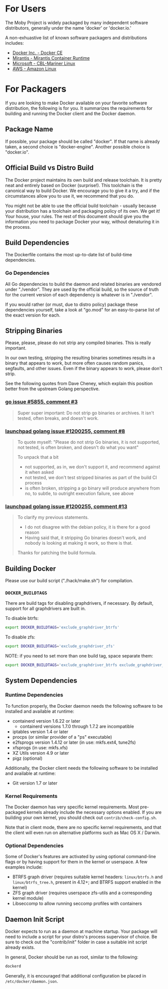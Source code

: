 # For Users

The Moby Project is widely packaged by many independent software distributors,
generally under the name 'docker' or 'docker.io.'

A non-exhuastive list of known software packagers and distributions includes:

- [Docker Inc. - Docker CE](https://docs.docker.com/engine/)
- [Mirantis - Mirantis Container Runtime](https://docs.mirantis.com/mcr/)
- [Microsoft - CBL-Mariner Linux](https://microsoft.github.io/CBL-Mariner/docs/)
- [AWS - Amazon Linux](https://aws.amazon.com/linux/)

# For Packagers

If you are looking to make Docker available on your favorite software
distribution, the following is for you. It summarizes the requirements for
building and running the Docker client and the Docker daemon.

## Package Name

If possible, your package should be called "docker". If that name is already
taken, a second choice is "docker-engine". Another possible choice is "docker.io".

## Official Build vs Distro Build

The Docker project maintains its own build and release toolchain. It is pretty
neat and entirely based on Docker (surprise!). This toolchain is the canonical
way to build Docker. We encourage you to give it a try, and if the circumstances
allow you to use it, we recommend that you do.

You might not be able to use the official build toolchain - usually because your
distribution has a toolchain and packaging policy of its own. We get it! Your
house, your rules. The rest of this document should give you the information you
need to package Docker your way, without denaturing it in the process.

## Build Dependencies

The Dockerfile contains the most up-to-date list of build-time dependencies.

### Go Dependencies

All Go dependencies to build the daemon and related binaries are vendored
under "./vendor". They are used by the official build, so the source of
truth for the current version of each dependency is whatever is in "./vendor".

If you would rather (or must, due to distro policy) package these dependencies
yourself, take a look at "go.mod" for an easy-to-parse list of the
exact version for each.

## Stripping Binaries

Please, please, please do not strip any compiled binaries. This is really
important.

In our own testing, stripping the resulting binaries sometimes results in a
binary that appears to work, but more often causes random panics, segfaults, and
other issues. Even if the binary appears to work, please don't strip.

See the following quotes from Dave Cheney, which explain this position better
from the upstream Golang perspective.

### [go issue #5855, comment #3](https://code.google.com/p/go/issues/detail?id=5855#c3)

> Super super important: Do not strip go binaries or archives. It isn't tested,
> often breaks, and doesn't work.

### [launchpad golang issue #1200255, comment #8](https://bugs.launchpad.net/ubuntu/+source/golang/+bug/1200255/comments/8)

> To quote myself: "Please do not strip Go binaries, it is not supported, not
> tested, is often broken, and doesn't do what you want"
>
> To unpack that a bit
>
> * not supported, as in, we don't support it, and recommend against it when
>   asked
> * not tested, we don't test stripped binaries as part of the build CI process
> * is often broken, stripping a go binary will produce anywhere from no, to
>   subtle, to outright execution failure, see above

### [launchpad golang issue #1200255, comment #13](https://bugs.launchpad.net/ubuntu/+source/golang/+bug/1200255/comments/13)

> To clarify my previous statements.
>
> * I do not disagree with the debian policy, it is there for a good reason
> * Having said that, it stripping Go binaries doesn't work, and nobody is
>   looking at making it work, so there is that.
>
> Thanks for patching the build formula.

## Building Docker

Please use our build script ("./hack/make.sh") for compilation.

### `DOCKER_BUILDTAGS`

There are build tags for disabling graphdrivers, if necessary. By default,
support for all graphdrivers are built in.

To disable btrfs:
```bash
export DOCKER_BUILDTAGS='exclude_graphdriver_btrfs'
```

To disable zfs:
```bash
export DOCKER_BUILDTAGS='exclude_graphdriver_zfs'
```

NOTE: if you need to set more than one build tag, space separate them:
```bash
export DOCKER_BUILDTAGS='exclude_graphdriver_btrfs exclude_graphdriver_zfs'
```

## System Dependencies

### Runtime Dependencies

To function properly, the Docker daemon needs the following software to be
installed and available at runtime:

* containerd version 1.6.22 or later
  * containerd versions 1.7.0 through 1.7.2 are incompatible
* iptables version 1.4 or later
* procps (or similar provider of a "ps" executable)
* e2fsprogs version 1.4.12 or later (in use: mkfs.ext4, tune2fs)
* xfsprogs (in use: mkfs.xfs)
* XZ Utils version 4.9 or later
* pigz (optional)

Additionally, the Docker client needs the following software to be installed and
available at runtime:

* Git version 1.7 or later

### Kernel Requirements

The Docker daemon has very specific kernel requirements. Most pre-packaged
kernels already include the necessary options enabled. If you are building your
own kernel, you should check out `contrib/check-config.sh`.

Note that in client mode, there are no specific kernel requirements, and that
the client will even run on alternative platforms such as Mac OS X / Darwin.

### Optional Dependencies

Some of Docker's features are activated by using optional command-line flags or
by having support for them in the kernel or userspace. A few examples include:

* BTRFS graph driver (requires suitable kernel headers: `linux/btrfs.h` and `linux/btrfs_tree.h`, present in 4.12+; and BTRFS support enabled in the kernel)
* ZFS graph driver (requires userspace zfs-utils and a corresponding kernel module)
* Libseccomp to allow running seccomp profiles with containers

## Daemon Init Script

Docker expects to run as a daemon at machine startup. Your package will need to
include a script for your distro's process supervisor of choice. Be sure to
check out the "contrib/init" folder in case a suitable init script already
exists.

In general, Docker should be run as root, similar to the following:

```bash
dockerd
```

Generally, it is encouraged that additional configuration be placed in
`/etc/docker/daemon.json`.
